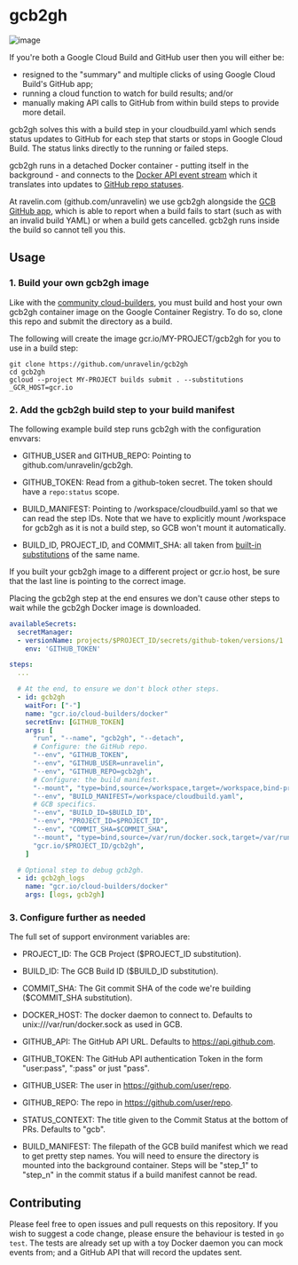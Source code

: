 # gcb2gh

![image](https://user-images.githubusercontent.com/408401/112832948-f0d1c580-908d-11eb-9e78-04433bdf3884.png)

If you're both a Google Cloud Build and GitHub user then you will either be:

- resigned to the "summary" and multiple clicks of using Google Cloud Build's
  GitHub app;
- running a cloud function to watch for build results; and/or
- manually making API calls to GitHub from within build steps to provide more
  detail.

gcb2gh solves this with a build step in your cloudbuild.yaml which sends status
updates to GitHub for each step that starts or stops in Google Cloud Build. The
status links directly to the running or failed steps.

gcb2gh runs in a detached Docker container - putting itself in the background -
and connects to the [Docker API event
stream](https://docs.docker.com/engine/api/v1.41/#operation/SystemEvents) which
it translates into updates to [GitHub repo
statuses](https://docs.github.com/en/rest/reference/repos#create-a-commit-status).

At ravelin.com (github.com/unravelin) we use gcb2gh alongside the [GCB GitHub
app](https://github.com/marketplace/google-cloud-build), which is able to report
when a build fails to start (such as with an invalid build YAML) or when a build
gets cancelled. gcb2gh runs inside the build so cannot tell you this.

## Usage

### 1. Build your own gcb2gh image

Like with the [community
cloud-builders](https://github.com/GoogleCloudPlatform/cloud-builders-community),
you must build and host your own gcb2gh container image on the Google Container
Registry. To do so, clone this repo and submit the directory as a build.

The following will create the image gcr.io/MY-PROJECT/gcb2gh for you to use in a
build step:

```
git clone https://github.com/unravelin/gcb2gh
cd gcb2gh
gcloud --project MY-PROJECT builds submit . --substitutions _GCR_HOST=gcr.io
```

### 2. Add the gcb2gh build step to your build manifest

The following example build step runs gcb2gh with the configuration envvars:

- GITHUB_USER and GITHUB_REPO: Pointing to github.com/unravelin/gcb2gh.

- GITHUB_TOKEN: Read from a github-token secret. The token should have a
  `repo:status` scope.

- BUILD_MANIFEST: Pointing to /workspace/cloudbuild.yaml so that we can read the
  step IDs. Note that we have to explicitly mount /workspace for gcb2gh as it is
  not a build step, so GCB won't mount it automatically.

- BUILD_ID, PROJECT_ID, and COMMIT_SHA: all taken from [built-in
  substitutions](https://cloud.google.com/build/docs/configuring-builds/substitute-variable-values)
  of the same name.

If you built your gcb2gh image to a different project or gcr.io host, be sure
that the last line is pointing to the correct image.

Placing the gcb2gh step at the end ensures we don't cause other steps to wait
while the gcb2gh Docker image is downloaded.

```yaml
availableSecrets:
  secretManager:
  - versionName: projects/$PROJECT_ID/secrets/github-token/versions/1
    env: 'GITHUB_TOKEN'

steps:
  ...

  # At the end, to ensure we don't block other steps.
  - id: gcb2gh
    waitFor: ["-"]
    name: "gcr.io/cloud-builders/docker"
    secretEnv: [GITHUB_TOKEN]
    args: [
      "run", "--name", "gcb2gh", "--detach",
      # Configure: the GitHub repo.
      "--env", "GITHUB_TOKEN",
      "--env", "GITHUB_USER=unravelin",
      "--env", "GITHUB_REPO=gcb2gh",
      # Configure: the build manifest.
      "--mount", "type=bind,source=/workspace,target=/workspace,bind-propagation=rprivate",
      "--env", "BUILD_MANIFEST=/workspace/cloudbuild.yaml",
      # GCB specifics.
      "--env", "BUILD_ID=$BUILD_ID",
      "--env", "PROJECT_ID=$PROJECT_ID",
      "--env", "COMMIT_SHA=$COMMIT_SHA",
      "--mount", "type=bind,source=/var/run/docker.sock,target=/var/run/docker.sock,bind-propagation=rprivate",
      "gcr.io/$PROJECT_ID/gcb2gh",
    ]

  # Optional step to debug gcb2gh.
  - id: gcb2gh_logs
    name: "gcr.io/cloud-builders/docker"
    args: [logs, gcb2gh]
```

### 3. Configure further as needed

The full set of support environment variables are:

- PROJECT_ID: The GCB Project ($PROJECT_ID substitution).

- BUILD_ID: The GCB Build ID ($BUILD_ID substitution).

- COMMIT_SHA: The Git commit SHA of the code we're building ($COMMIT_SHA
  substitution).

- DOCKER_HOST: The docker daemon to connect to. Defaults to
  unix:///var/run/docker.sock as used in GCB.

- GITHUB_API: The GitHub API URL. Defaults to https://api.github.com.

- GITHUB_TOKEN: The GitHub API authentication Token in the form "user:pass",
  ":pass" or just "pass".

- GITHUB_USER: The user in https://github.com/user/repo.

- GITHUB_REPO: The repo in https://github.com/user/repo.

- STATUS_CONTEXT: The title given to the Commit Status at the bottom of PRs.
  Defaults to "gcb".

- BUILD_MANIFEST: The filepath of the GCB build manifest which we read to get
  pretty step names. You will need to ensure the directory is mounted into the
  background container. Steps will be "step_1" to "step_n" in the commit status
  if a build manifest cannot be read.

## Contributing

Please feel free to open issues and pull requests on this repository. If you
wish to suggest a code change, please ensure the behaviour is tested in `go
test`. The tests are already set up with a toy Docker daemon you can mock events
from; and a GitHub API that will record the updates sent.
